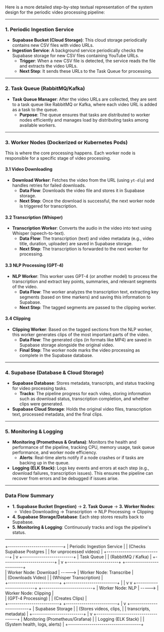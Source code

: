 
Here is a more detailed step-by-step textual representation of the system design for the periodic video processing pipeline:

---

### **1. Periodic Ingestion Service**
- **Supabase Bucket (Cloud Storage)**: This cloud storage periodically contains new CSV files with video URLs.
- **Ingestion Service**: A background service periodically checks the Supabase storage for new CSV files containing YouTube URLs. 
    - **Trigger**: When a new CSV file is detected, the service reads the file and extracts the video URLs.
    - **Next Step**: It sends these URLs to the Task Queue for processing.

---

### **2. Task Queue (RabbitMQ/Kafka)**
- **Task Queue Manager**: After the video URLs are collected, they are sent to a task queue like RabbitMQ or Kafka, where each video URL is added as a task to the queue.
    - **Purpose**: The queue ensures that tasks are distributed to worker nodes efficiently and manages load by distributing tasks among available workers.

---

### **3. Worker Nodes (Dockerized or Kubernetes Pods)**
This is where the core processing happens. Each worker node is responsible for a specific stage of video processing. 

#### **3.1 Video Downloading**
- **Download Worker**: Fetches the video from the URL (using `yt-dlp`) and handles retries for failed downloads.
    - **Data Flow**: Downloads the video file and stores it in Supabase storage.
    - **Next Step**: Once the download is successful, the next worker node is triggered for transcription.

#### **3.2 Transcription (Whisper)**
- **Transcription Worker**: Converts the audio in the video into text using Whisper (speech-to-text).
    - **Data Flow**: The transcription (text) and video metadata (e.g., video title, duration, uploader) are saved in Supabase storage.
    - **Next Step**: The transcription is forwarded to the next worker for processing.

#### **3.3 NLP Processing (GPT-4)**
- **NLP Worker**: This worker uses GPT-4 (or another model) to process the transcription and extract key points, summaries, and relevant segments of the video.
    - **Data Flow**: The worker analyzes the transcription text, extracting key segments (based on time markers) and saving this information to Supabase.
    - **Next Step**: The tagged segments are passed to the clipping worker.

#### **3.4 Clipping**
- **Clipping Worker**: Based on the tagged sections from the NLP worker, this worker generates clips of the most important parts of the video.
    - **Data Flow**: The generated clips (in formats like MP4) are saved in Supabase storage alongside the original video.
    - **Final Step**: The worker node marks the video processing as complete in the Supabase database.

---

### **4. Supabase (Database & Cloud Storage)**
- **Supabase Database**: Stores metadata, transcripts, and status tracking for video processing tasks.
    - **Tracks**: The pipeline progress for each video, storing information such as download status, transcription completion, and whether clips were generated.
- **Supabase Cloud Storage**: Holds the original video files, transcription text, processed metadata, and the final clips.

---

### **5. Monitoring & Logging**
- **Monitoring (Prometheus & Grafana)**: Monitors the health and performance of the pipeline, tracking CPU, memory usage, task queue performance, and worker node efficiency.
    - **Alerts**: Real-time alerts notify if a node crashes or if tasks are backing up in the queue.
- **Logging (ELK Stack)**: Logs key events and errors at each step (e.g., download failures, transcription issues). This ensures the pipeline can recover from errors and be debugged if issues arise.

---

### **Data Flow Summary**
- **1. Supabase Bucket (Ingestion)** → **2. Task Queue** → **3. Worker Nodes**:
   - Video Downloading → Transcription → NLP Processing → Clipping
- **4. Supabase Storage/Database**: Each step stores results back to Supabase.
- **5. Monitoring & Logging**: Continuously tracks and logs the pipeline's status.

---



+----------------------------+
|  Periodic Ingestion Service |
| (Checks Supabase Postgres   |
|  for unprocessed videos)    |
+----------------------------+
             |
             v
+--------------------------+
|        Task Queue         |
| (RabbitMQ / Kafka)        |
+--------------------------+
             |
             v
+--------------------------+           +--------------------------+  
|  Worker Node: Download    | ----->   |  Worker Node: Transcribe  |  
|  (Downloads Video)        |           | (Whisper Transcription)  |  
+--------------------------+           +--------------------------+
             |                               |
             v                               v
+--------------------------+           +--------------------------+
|  Worker Node: NLP         | ----->   |  Worker Node: Clipping    |  
|  (GPT-4 Processing)       |           | (Creates Clips)          |  
+--------------------------+           +--------------------------+
             |
             v
+--------------------------+
|       Supabase Storage    |
| (Stores videos, clips,    |
| transcripts, metadata)    |
+--------------------------+
             |
             v
+-------------------------------------+
|  Monitoring (Prometheus/Grafana)    |
|  Logging (ELK Stack)                |
|  (System health, logs, alerts)      |
+-------------------------------------+
